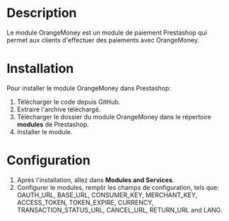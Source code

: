 # Description

Le module OrangeMoney est un module de paiement Prestashop qui permet aux clients d'effectuer des paiements avec OrangeMoney.

# Installation

Pour installer le module OrangeMoney dans Prestashop:

1. Télécharger le code depuis GitHub.
2. Extraire l'archive téléchargé.
3. Télécharger le dossier du module OrangeMoney dans le répertoire **modules** de Prestashop.
4. Installer le module.

# Configuration

1. Après l'installation, allez dans **Modules and Services**.
2. Configurer le modules, remplir les champs de configuration, tels que: OAUTH_URL, BASE_URL, CONSUMER_KEY, MERCHANT_KEY, ACCESS_TOKEN, TOKEN_EXPIRE, CURRENCY, TRANSACTION_STATUS_URL, CANCEL_URL, RETURN_URL and LANG.